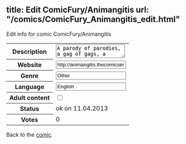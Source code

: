 title: Edit ComicFury/Animangitis
url: "/comics/ComicFury_Animangitis_edit.html"
---
Edit info for comic ComicFury/Animangitis

<form name="comic" action="http://gaepostmail.appengine.com/comic" name="post">
<table class="comicinfo">
<tr>
<th>Description</th><td><textarea name="description">A parody of parodies, a gag of gags, a crossover that utterly abuses the term. This comic series and all its mini-plots points out those things that you just do not think about. Originally designed to be a crossover of different anime/manga characters and stereotypical situations, however now encompasses other subjects such as college life, snap shot scenes, math jokes, etc. It is very random...and you never know what (or who) is going to show up. Drawn in Vertical Manhwa style with varying detail/color. Usually updated Every Wednesday, Friday (temporarily on hold), and Sunday.</textarea></td>
</tr>
<tr>
<th>Website</th><td><input type="text" name="url" value="http://animangitis.thecomicseries.com/"/></td>
</tr>
<tr>
<th>Genre</th><td><input type="text" name="genre" value="Other"/></td>
</tr>
<tr>
<th>Language</th><td><input type="text" name="language" value="English"/></td>
</tr>
<tr>
<th>Adult content</th><td><input type="checkbox" name="adult" value="adult" /></td>
</tr>
<tr>
<th>Status</th><td>ok on 11.04.2013</td>
</tr>
<tr>
<th>Votes</th><td>0</div></td>
</tr>
</table>
</form>

Back to the [comic](/comics/ComicFury_Animangitis.html).
